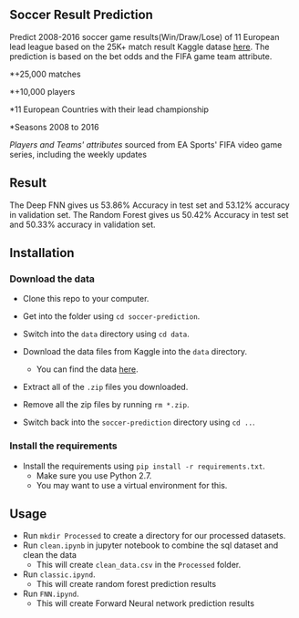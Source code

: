 Soccer Result Prediction
-----------------------

Predict 2008-2016 soccer game results(Win/Draw/Lose) of 11 European lead league based on the 25K+ match result Kaggle datase [here](https://www.kaggle.com/hugomathien/soccer). The prediction is based on the bet odds and the FIFA game team attribute.

*+25,000 matches

*+10,000 players

*11 European Countries with their lead championship

*Seasons 2008 to 2016

*Players and Teams' attributes* sourced from EA Sports' FIFA video game series, including the weekly updates

Result
----------------------

The Deep FNN gives us 53.86% Accuracy in test set and 53.12% accuracy in validation set.
The Random Forest gives us 50.42% Accuracy in test set and 50.33% accuracy in validation set.

Installation
----------------------

### Download the data

* Clone this repo to your computer.

* Get into the folder using `cd soccer-prediction`.

* Switch into the `data` directory using `cd data`.

* Download the data files from Kaggle into the `data` directory.  
    * You can find the data [here](https://www.kaggle.com/hugomathien/soccer).

* Extract all of the `.zip` files you downloaded.

* Remove all the zip files by running `rm *.zip`.

* Switch back into the `soccer-prediction` directory using `cd ..`.

### Install the requirements
 
* Install the requirements using `pip install -r requirements.txt`.
    * Make sure you use Python 2.7.
    * You may want to use a virtual environment for this.

Usage
-----------------------

* Run `mkdir Processed` to create a directory for our processed datasets.
* Run  `clean.ipynb` in jupyter notebook to combine the sql dataset and clean the data
    * This will create `clean_data.csv` in the `Processed` folder.
* Run `classic.ipynd`.
    * This will create random forest prediction results
* Run `FNN.ipynd`.
    * This will create Forward Neural network prediction results